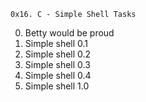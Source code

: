 	0x16. C - Simple Shell Tasks


0. Betty would be proud
1. Simple shell 0.1
2. Simple shell 0.2
3. Simple shell 0.3
4. Simple shell 0.4
5. Simple shell 1.0
